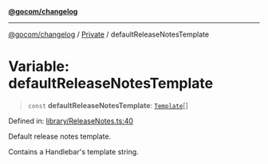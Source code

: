 [**@gocom/changelog**](../README.md)

***

[@gocom/changelog](../README.md) / [Private](../Internal/Private.md) / defaultReleaseNotesTemplate

# Variable: defaultReleaseNotesTemplate

> `const` **defaultReleaseNotesTemplate**: [`Template`](../Types/API.Template.md)[]

Defined in: [library/ReleaseNotes.ts:40](https://github.com/gocom/changelog/blob/9fcfad632f057413cf4170c7ec9b6f607dd65f4a/src/library/ReleaseNotes.ts#L40)

Default release notes template.

Contains a Handlebar's template string.
